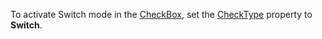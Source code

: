 To activate Switch mode in the [CheckBox](https://docs.devexpress.com/Blazor/DevExpress.Blazor.DxCheckBox-1), set the [CheckType](https://docs.devexpress.com/Blazor/DevExpress.Blazor.DxCheckBox-1.CheckType) property to **Switch**.
